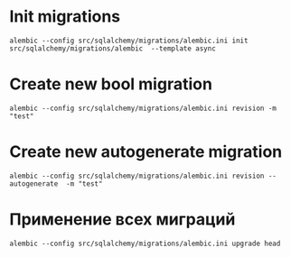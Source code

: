 # Init migrations

``` 
alembic --config src/sqlalchemy/migrations/alembic.ini init src/sqlalchemy/migrations/alembic  --template async 
```
# Create new bool migration

``` 
alembic --config src/sqlalchemy/migrations/alembic.ini revision -m "test"
```

# Create new autogenerate migration

``` 
alembic --config src/sqlalchemy/migrations/alembic.ini revision --autogenerate  -m "test"
```

# Применение всех миграций

```
alembic --config src/sqlalchemy/migrations/alembic.ini upgrade head
```